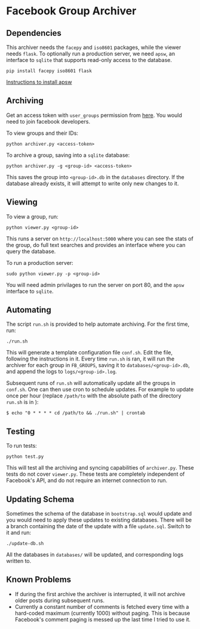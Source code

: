 Facebook Group Archiver
=======================

Dependencies
------------
This archiver needs the `facepy` and `iso8601` packages, while the viewer needs `flask`. To optionally run a production server, we need `apsw`, an interface to `sqlite` that supports read-only access to the database.

```
pip install facepy iso8601 flask
```

[Instructions to install apsw](http://apidoc.apsw.googlecode.com/hg/download.html)

Archiving
----------
Get an access token with `user_groups` permission from [here](https://developers.facebook.com/tools/explorer/). You would need to join facebook developers.


To view groups and their IDs:
```
python archiver.py <access-token>
```

To archive a group, saving into a `sqlite` database:
```
python archiver.py -g <group-id> <access-token>
```

This saves the group into ```<group-id>.db``` in the `databases` directory. If the database already exists, it will attempt to write only new changes to it.

Viewing
-------
To view a group, run:
```
python viewer.py <group-id>
```

This runs a server on `http://localhost:5000` where you can see the stats of the group, do full text searches and provides an interface where you can query the database.

To run a production server:
```
sudo python viewer.py -p <group-id>
```

You will need admin privilages to run the server on port 80, and the `apsw` interface to `sqlite`.

Automating
----------
The script `run.sh` is provided to help automate archiving. For the first time, run:
```
./run.sh
```
This will generate a template configuration file `conf.sh`. Edit the file, following the instructions in it. Every time `run.sh` is ran, it will run the archiver for each group in `FB_GROUPS`, saving it to ```databases/<group-id>.db```, and append the logs to ```logs/<group-id>.log```.

Subsequent runs of `run.sh` will automatically update all the groups in `conf.sh`. One can then use cron to schedule updates. For example to update once per hour (replace `/path/to` with the absolute path of the directory `run.sh` is in ):
```
$ echo "0 * * * * cd /path/to && ./run.sh" | crontab
```


Testing
-------
To run tests:
```
python test.py
```
This will test all the archiving and syncing capabilities of `archiver.py`. These tests do not cover `viewer.py`. These tests are completely independent of Facebook's API, and do not require an internet connection to run.

Updating Schema
---------------
Sometimes the schema of the database in `bootstrap.sql` would update and you would need to apply these updates to existing databases. There will be a branch containing the date of the update with a file `update.sql`. Switch to it and run:
```
./update-db.sh
```
All the databases in `databases/` will be updated, and corresponding logs written to.

Known Problems
--------------
* If during the first archive the archiver is interrupted, it will not archive older posts during subsequent runs.
* Currently a constant number of comments is fetched every time with a hard-coded maximum (currently 1000) without paging. This is because Facebook's comment paging is messed up the last time I tried to use it.